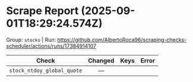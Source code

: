 # Scrape Report (2025-09-01T18:29:24.574Z)

Group: `stocks`  |  Run: https://github.com/AlbertoRoca96/scraping-checks-scheduler/actions/runs/17384914107

| Check | Changed | Keys | Error |
|---|:---:|:--|:--|
| `stock_ntdoy_global_quote` | — |  |  |
